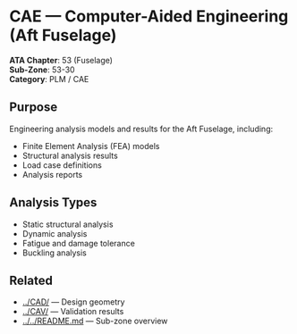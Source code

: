 # CAE — Computer-Aided Engineering (Aft Fuselage)

**ATA Chapter**: 53 (Fuselage)  
**Sub-Zone**: 53-30  
**Category**: PLM / CAE

## Purpose

Engineering analysis models and results for the Aft Fuselage, including:
- Finite Element Analysis (FEA) models
- Structural analysis results
- Load case definitions
- Analysis reports

## Analysis Types

- Static structural analysis
- Dynamic analysis
- Fatigue and damage tolerance
- Buckling analysis

## Related

- [../CAD/](../CAD/) — Design geometry
- [../CAV/](../CAV/) — Validation results
- [../../README.md](../../README.md) — Sub-zone overview
